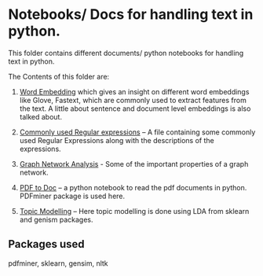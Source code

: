 # Notebooks/ Docs for handling text in python.

This folder contains different documents/ python notebooks for handling text in python. 

The Contents of this folder are:

1. [Word Embedding](./Word_Embedding.md) which gives an insight on different word embeddings like Glove, Fastext, which are commonly used to extract features from the text. A little about sentence and document level embeddings is also talked about.

2. [Commonly used Regular expressions](./common_regex.md) – A file containing some commonly used Regular Expressions along with the descriptions of the expressions.

3. [Graph Network Analysis](./graph_network_analysis.md) - Some of the important properties of a graph network.

4. [PDF to Doc](./pdf_To_doc.ipynb) – a python notebook to read the pdf documents in python. PDFminer package is used here.

5. [Topic Modelling](./Miscellaneous/topic_modeling.ipynb) – Here topic modelling is done using LDA from sklearn and genism packages.

## Packages used 

pdfminer, sklearn, gensim, nltk
